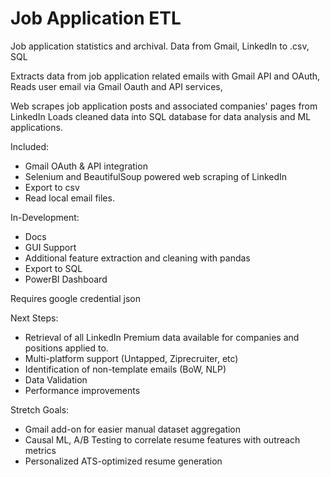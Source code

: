 # Job Application ETL
Job application statistics and archival.
Data from Gmail, LinkedIn to .csv, SQL   

Extracts data from job application related emails with Gmail API and OAuth, 
Reads user email via Gmail Oauth and API services,

Web scrapes job application posts and associated companies' pages from LinkedIn
Loads cleaned data into SQL database for data analysis and ML applications.

Included:
- Gmail OAuth & API integration
- Selenium and BeautifulSoup powered web scraping of LinkedIn
- Export to csv
- Read local email files.

In-Development:
- Docs
- GUI Support
- Additional feature extraction and cleaning with pandas
- Export to SQL
- PowerBI Dashboard 

Requires google credential json

Next Steps:
- Retrieval of all LinkedIn Premium data available for companies and positions applied to.
- Multi-platform support (Untapped, Ziprecruiter, etc)
- Identification of non-template emails (BoW, NLP)
- Data Validation
- Performance improvements

Stretch Goals:
- Gmail add-on for easier manual dataset aggregation 
- Causal ML, A/B Testing to correlate resume features with outreach metrics
- Personalized ATS-optimized resume generation









